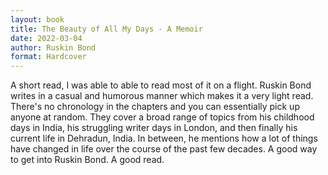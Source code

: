 ```yaml
---
layout: book
title: The Beauty of All My Days - A Memoir
date: 2022-03-04
author: Ruskin Bond
format: Hardcover
---
```


A short read, I was able to able to read most of it on a flight. Ruskin Bond writes in a casual and humorous manner which makes it a very light read. There's no chronology in the chapters and you can essentially pick up anyone at random. They cover a broad range of topics from his childhood days in India, his struggling writer days in London, and then finally his current life in Dehradun, India. In between, he mentions how a lot of things have changed in life over the course of the past few decades. A good way to get into Ruskin Bond. A good read.
